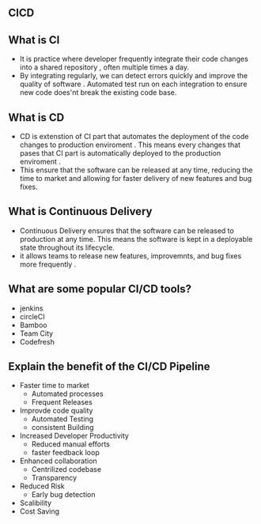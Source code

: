 ## CICD 

## What is CI 
- It is practice where developer frequently integrate their code changes into a shared repository , often multiple times a day.
- By integrating regularly, we can detect  errors quickly and improve the quality of software . Automated test run on each integration to ensure new code does'nt break the existing code base.

## What is CD
- CD is extenstion of CI part that automates the deployment of the code changes to production enviroment . This means every changes that pases that CI part is automatically deployed to the production enviroment .
- This ensure that the software can be released at any time, reducing the time to market and allowing for faster delivery of new features and bug fixes.


## What is Continuous Delivery 
- Continuous Delivery ensures that the software can be released to production at any time. This means  the software is kept in a deployable state throughout its lifecycle.
- it allows teams to release new features, improvemnts, and bug fixes more frequently .

## What are some popular CI/CD tools?
- jenkins
- circleCI
- Bamboo
- Team City
- Codefresh

## Explain the benefit of the CI/CD Pipeline
- Faster time to market 
  - Automated  processes
  - Frequent Releases
- Improvde code quality 
  - Automated Testing
  - consistent Building
- Increased Developer Productivity
  - Reduced manual efforts
  - faster feedback loop
- Enhanced collaboration 
  - Centrilized codebase
  - Transparency
- Reduced Risk 
  - Early bug detection 
- Scalibility 
- Cost Saving